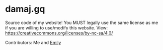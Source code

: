 # damaj.gq

Source code of my website! 
You MUST legally use the same license as me if you are willing to use/modify this website.
View: https://creativecommons.org/licenses/by-nc-sa/4.0/

Contributors: Me and [Emily](https://git.donut.gq/emilyd)